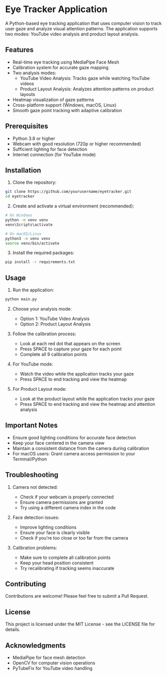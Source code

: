 # Eye Tracker Application

A Python-based eye tracking application that uses computer vision to track user gaze and analyze visual attention patterns. The application supports two modes: YouTube video analysis and product layout analysis.

## Features

- Real-time eye tracking using MediaPipe Face Mesh
- Calibration system for accurate gaze mapping
- Two analysis modes:
  - YouTube Video Analysis: Tracks gaze while watching YouTube videos
  - Product Layout Analysis: Analyzes attention patterns on product layouts
- Heatmap visualization of gaze patterns
- Cross-platform support (Windows, macOS, Linux)
- Smooth gaze point tracking with adaptive calibration

## Prerequisites

- Python 3.8 or higher
- Webcam with good resolution (720p or higher recommended)
- Sufficient lighting for face detection
- Internet connection (for YouTube mode)

## Installation

1. Clone the repository:
```bash
git clone https://github.com/yourusername/eyetracker.git
cd eyetracker
```

2. Create and activate a virtual environment (recommended):
```bash
# On Windows
python -m venv venv
venv\Scripts\activate

# On macOS/Linux
python3 -m venv venv
source venv/bin/activate
```

3. Install the required packages:
```bash
pip install -r requirements.txt
```

## Usage

1. Run the application:
```bash
python main.py
```

2. Choose your analysis mode:
   - Option 1: YouTube Video Analysis
   - Option 2: Product Layout Analysis

3. Follow the calibration process:
   - Look at each red dot that appears on the screen
   - Press SPACE to capture your gaze for each point
   - Complete all 9 calibration points

4. For YouTube mode:
   - Watch the video while the application tracks your gaze
   - Press SPACE to end tracking and view the heatmap

5. For Product Layout mode:
   - Look at the product layout while the application tracks your gaze
   - Press SPACE to end tracking and view the heatmap and attention analysis

## Important Notes

- Ensure good lighting conditions for accurate face detection
- Keep your face centered in the camera view
- Maintain a consistent distance from the camera during calibration
- For macOS users: Grant camera access permission to your Terminal/Python

## Troubleshooting

1. Camera not detected:
   - Check if your webcam is properly connected
   - Ensure camera permissions are granted
   - Try using a different camera index in the code

2. Face detection issues:
   - Improve lighting conditions
   - Ensure your face is clearly visible
   - Check if you're too close or too far from the camera

3. Calibration problems:
   - Make sure to complete all calibration points
   - Keep your head position consistent
   - Try recalibrating if tracking seems inaccurate

## Contributing

Contributions are welcome! Please feel free to submit a Pull Request.

## License

This project is licensed under the MIT License - see the LICENSE file for details.

## Acknowledgments

- MediaPipe for face mesh detection
- OpenCV for computer vision operations
- PyTubeFix for YouTube video handling

